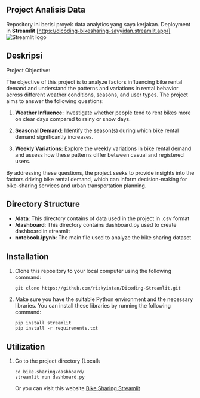 ## Project Analisis Data

Repository ini berisi proyek data analytics yang saya kerjakan. Deployment in **Streamlit** [https://dicoding-bikesharing-sayyidan.streamlit.app/] <img src="https://user-images.githubusercontent.com/7164864/217935870-c0bc60a3-6fc0-4047-b011-7b4c59488c91.png" alt="Streamlit logo"></img>

## Deskripsi
Project Objective:

The objective of this project is to analyze factors influencing bike rental demand and understand the patterns and variations in rental behavior across different weather conditions, seasons, and user types. The project aims to answer the following questions:

1. **Weather Influence:** Investigate whether people tend to rent bikes more on clear days compared to rainy or snow days.

2. **Seasonal Demand:** Identify the season(s) during which bike rental demand significantly increases.

3. **Weekly Variations:** Explore the weekly variations in bike rental demand and assess how these patterns differ between casual and registered users.

By addressing these questions, the project seeks to provide insights into the factors driving bike rental demand, which can inform decision-making for bike-sharing services and urban transportation planning.

## Directory Structure

- **/data**: This directory contains of data used in the project in .csv format
- **/dashboard**: This directory contains dashboard.py used to create dashboard in streamlit
- **notebook.ipynb**: The main file used to analyze the bike sharing dataset

## Installation

1. Clone this repository to your local computer using the following command:

   ```shell
   git clone https://github.com/rizkyintan/Dicoding-Streamlit.git
   ```

2. Make sure you have the suitable Python environment and the necessary libraries. You can install these libraries by running the following command:

    ```shell
    pip install streamlit
    pip install -r requirements.txt
    ```

## Utilization
1. Go to the project directory (Local):

    ```shell
    cd bike-sharing/dashboard/
    streamlit run dashboard.py
    ```
    Or you can visit this website [Bike Sharing Streamlit](https://dicoding-bikesharing-sayyidan.streamlit.app/)
